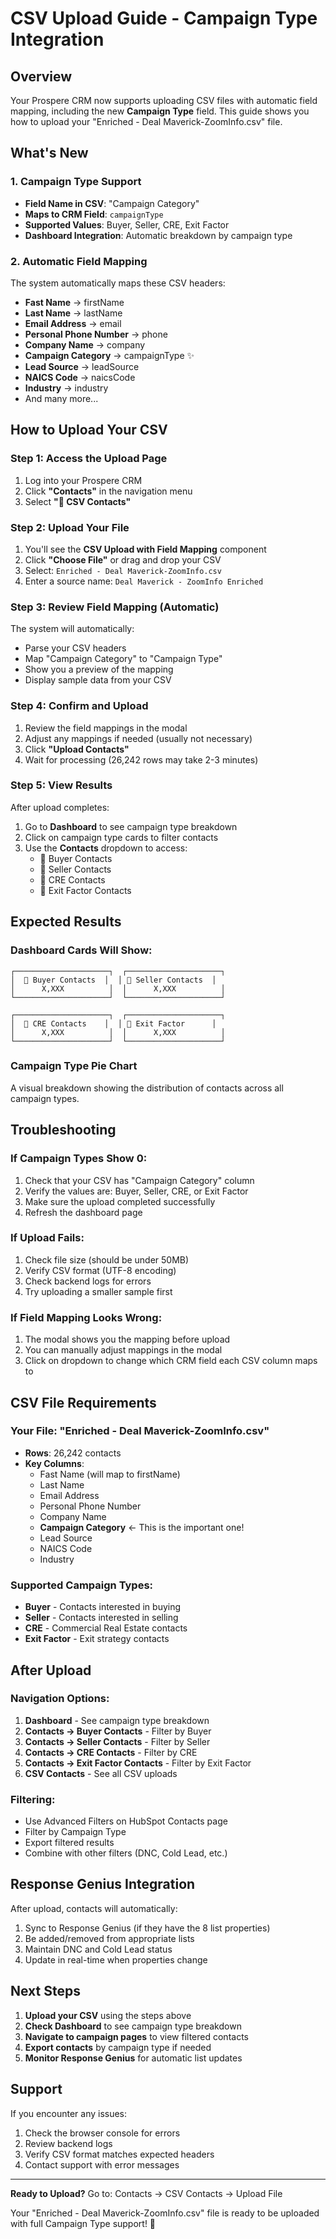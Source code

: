 # CSV Upload Guide - Campaign Type Integration

## Overview
Your Prospere CRM now supports uploading CSV files with automatic field mapping, including the new **Campaign Type** field. This guide shows you how to upload your "Enriched - Deal Maverick-ZoomInfo.csv" file.

## What's New

### 1. Campaign Type Support
- **Field Name in CSV**: "Campaign Category"
- **Maps to CRM Field**: `campaignType`
- **Supported Values**: Buyer, Seller, CRE, Exit Factor
- **Dashboard Integration**: Automatic breakdown by campaign type

### 2. Automatic Field Mapping
The system automatically maps these CSV headers:
- **Fast Name** → firstName
- **Last Name** → lastName
- **Email Address** → email
- **Personal Phone Number** → phone
- **Company Name** → company
- **Campaign Category** → campaignType ✨
- **Lead Source** → leadSource
- **NAICS Code** → naicsCode
- **Industry** → industry
- And many more...

## How to Upload Your CSV

### Step 1: Access the Upload Page
1. Log into your Prospere CRM
2. Click **"Contacts"** in the navigation menu
3. Select **"📁 CSV Contacts"**

### Step 2: Upload Your File
1. You'll see the **CSV Upload with Field Mapping** component
2. Click **"Choose File"** or drag and drop your CSV
3. Select: `Enriched - Deal Maverick-ZoomInfo.csv`
4. Enter a source name: `Deal Maverick - ZoomInfo Enriched`

### Step 3: Review Field Mapping (Automatic)
The system will automatically:
- Parse your CSV headers
- Map "Campaign Category" to "Campaign Type"
- Show you a preview of the mapping
- Display sample data from your CSV

### Step 4: Confirm and Upload
1. Review the field mappings in the modal
2. Adjust any mappings if needed (usually not necessary)
3. Click **"Upload Contacts"**
4. Wait for processing (26,242 rows may take 2-3 minutes)

### Step 5: View Results
After upload completes:
1. Go to **Dashboard** to see campaign type breakdown
2. Click on campaign type cards to filter contacts
3. Use the **Contacts** dropdown to access:
   - 🛒 Buyer Contacts
   - 💼 Seller Contacts
   - 🏢 CRE Contacts
   - 🚀 Exit Factor Contacts

## Expected Results

### Dashboard Cards Will Show:
```
┌─────────────────────┐  ┌─────────────────────┐
│  🛒 Buyer Contacts  │  │ 💼 Seller Contacts  │
│      X,XXX          │  │      X,XXX          │
└─────────────────────┘  └─────────────────────┘

┌─────────────────────┐  ┌─────────────────────┐
│  🏢 CRE Contacts    │  │ 🚀 Exit Factor      │
│      X,XXX          │  │      X,XXX          │
└─────────────────────┘  └─────────────────────┘
```

### Campaign Type Pie Chart
A visual breakdown showing the distribution of contacts across all campaign types.

## Troubleshooting

### If Campaign Types Show 0:
1. Check that your CSV has "Campaign Category" column
2. Verify the values are: Buyer, Seller, CRE, or Exit Factor
3. Make sure the upload completed successfully
4. Refresh the dashboard page

### If Upload Fails:
1. Check file size (should be under 50MB)
2. Verify CSV format (UTF-8 encoding)
3. Check backend logs for errors
4. Try uploading a smaller sample first

### If Field Mapping Looks Wrong:
1. The modal shows you the mapping before upload
2. You can manually adjust mappings in the modal
3. Click on dropdown to change which CRM field each CSV column maps to

## CSV File Requirements

### Your File: "Enriched - Deal Maverick-ZoomInfo.csv"
- **Rows**: 26,242 contacts
- **Key Columns**:
  - Fast Name (will map to firstName)
  - Last Name
  - Email Address
  - Personal Phone Number
  - Company Name
  - **Campaign Category** ← This is the important one!
  - Lead Source
  - NAICS Code
  - Industry

### Supported Campaign Types:
- **Buyer** - Contacts interested in buying
- **Seller** - Contacts interested in selling
- **CRE** - Commercial Real Estate contacts
- **Exit Factor** - Exit strategy contacts

## After Upload

### Navigation Options:
1. **Dashboard** - See campaign type breakdown
2. **Contacts → Buyer Contacts** - Filter by Buyer
3. **Contacts → Seller Contacts** - Filter by Seller
4. **Contacts → CRE Contacts** - Filter by CRE
5. **Contacts → Exit Factor Contacts** - Filter by Exit Factor
6. **CSV Contacts** - See all CSV uploads

### Filtering:
- Use Advanced Filters on HubSpot Contacts page
- Filter by Campaign Type
- Export filtered results
- Combine with other filters (DNC, Cold Lead, etc.)

## Response Genius Integration

After upload, contacts will automatically:
1. Sync to Response Genius (if they have the 8 list properties)
2. Be added/removed from appropriate lists
3. Maintain DNC and Cold Lead status
4. Update in real-time when properties change

## Next Steps

1. **Upload your CSV** using the steps above
2. **Check Dashboard** to see campaign type breakdown
3. **Navigate to campaign pages** to view filtered contacts
4. **Export contacts** by campaign type if needed
5. **Monitor Response Genius** for automatic list updates

## Support

If you encounter any issues:
1. Check the browser console for errors
2. Review backend logs
3. Verify CSV format matches expected headers
4. Contact support with error messages

---

**Ready to Upload?** Go to: Contacts → CSV Contacts → Upload File

Your "Enriched - Deal Maverick-ZoomInfo.csv" file is ready to be uploaded with full Campaign Type support! 🚀
